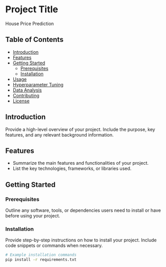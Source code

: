 # Project Title

House Price Prediction

## Table of Contents
- [Introduction](#introduction)
- [Features](#features)
- [Getting Started](#getting-started)
  - [Prerequisites](#prerequisites)
  - [Installation](#installation)
- [Usage](#usage)
- [Hyperparameter Tuning](#hyperparameter-tuning)
- [Data Analysis](#data-analysis)
- [Contributing](#contributing)
- [License](#license)

## Introduction

Provide a high-level overview of your project. Include the purpose, key features, and any relevant background information.

## Features

- Summarize the main features and functionalities of your project.
- List the key technologies, frameworks, or libraries used.

## Getting Started

### Prerequisites

Outline any software, tools, or dependencies users need to install or have before using your project.

### Installation

Provide step-by-step instructions on how to install your project. Include code snippets or commands when necessary.

```bash
# Example installation commands
pip install -r requirements.txt
